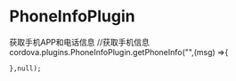 # PhoneInfoPlugin
获取手机APP和电话信息
 //获取手机信息
    cordova.plugins.PhoneInfoPlugin.getPhoneInfo("",(msg) =>{
      
    },null);

